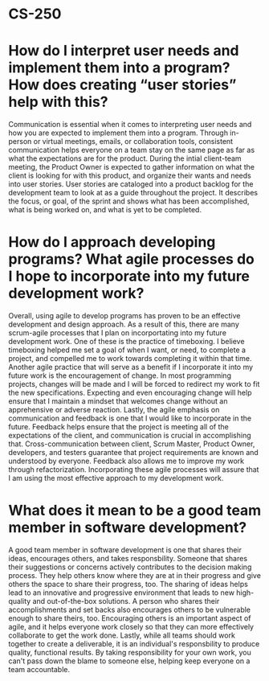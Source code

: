 # CS-250

# How do I interpret user needs and implement them into a program? How does creating “user stories” help with this?
Communication is essential when it comes to interpreting user needs and how you are expected to implement them into a program. Through in-person or virtual meetings, emails, or collaboration tools, consistent communication helps everyone on a team stay on the same page as far as what the expectations are for the product. During the intial client-team meeting, the Product Owner is expected to gather information on what the client is looking for with this product, and organize their wants and needs into user stories. User stories are cataloged into a product backlog for the development team to look at as a guide throughout the project. It describes the focus, or goal, of the sprint and shows what has been accomplished, what is being worked on, and what is yet to be completed. 

# How do I approach developing programs? What agile processes do I hope to incorporate into my future development work?
Overall, using agile to develop programs has proven to be an effective development and design approach. As a result of this, there are many scrum-agile processes that I plan on incorportating into my future development work. One of these is the practice of timeboxing. I believe timeboxing helped me set a goal of when I want, or need, to complete a project, and compelled me to work towards completing it within that time. Another agile practice that will serve as a benefit if I incorporate it into my future work is the encouragement of change. In most programming projects, changes will be made and I will be forced to redirect my work to fit the new specifications. Expecting and even encouraging change will help ensure that I maintain a mindset that welcomes change without an apprehensive or adverse reaction. Lastly, the agile emphasis on communication and feedback is one that I would like to incorporate in the future. Feedback helps ensure that the project is meeting all of the expectations of the client, and communication is crucial in accomplishing that. Cross-communication between client, Scrum Master, Product Owner, developers, and testers guarantee that project requirements are known and understood by everyone. Feedback also allows me to improve my work through refactorization. Incorporating these agile processes will assure that I am using the most effective approach to my development work. 

# What does it mean to be a good team member in software development?
A good team member in software development is one that shares their ideas, encourages others, and takes responsbility. Someone that shares their suggestions or concerns actively contributes to the decision making process. They help others know where they are at in their progress and give others the space to share their progress, too. The sharing of ideas helps lead to an innovative and progressive environment that leads to new high-quality and out-of-the-box solutions. A person who shares their accomplishments and set backs also encourages others to be vulnerable enough to share theirs, too. Encouraging others is an important aspect of agile, and it helps everyone work closely so that they can more effectively collaborate to get the work done. Lastly, while all teams should work together to create a deliverable, it is an individual's responsbility to produce quality, functional results. By taking responsibility for your own work, you can't pass down the blame to someone else, helping keep everyone on a team accountable. 
